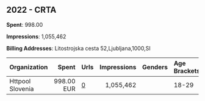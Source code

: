 ## 2022 - CRTA 
**Spent**: 998.00

**Impressions**: 1,055,462

**Billing Addresses**: Litostrojska cesta 52,Ljubljana,1000,SI

|Organization|Spent|Urls|Impressions|Genders|Age Brackets|Country Codes|
|:---|---:|:---|---:|:---|:---|:---|
|Httpool Slovenia|998.00 EUR|[0](https://www.snap.com/political-ads/asset/bda346a58f558b2a7ba268facbc9107bcc8375d4ce65df7e2235869697de48a3?mediaType=png)|1,055,462||18-29|serbia|
